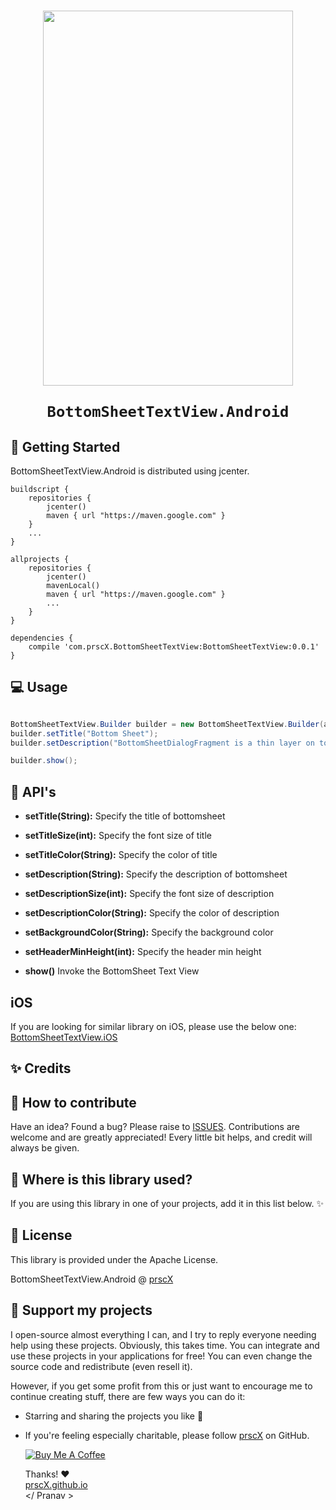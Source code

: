 
<h1 align="center">
<img src="./assets/hero.gif" width="400" height="600" />

    BottomSheetTextView.Android
</h1>

## 📖 Getting Started

BottomSheetTextView.Android is distributed using jcenter.

```
buildscript {
    repositories {
        jcenter()
        maven { url "https://maven.google.com" }
    }
    ...
}

allprojects {
    repositories {
        jcenter()
        mavenLocal()
        maven { url "https://maven.google.com" }
        ...
    }
}

dependencies {
    compile 'com.prscX.BottomSheetTextView:BottomSheetTextView:0.0.1'
}

```

## 💻 Usage

```java

BottomSheetTextView.Builder builder = new BottomSheetTextView.Builder(activity);
builder.setTitle("Bottom Sheet");
builder.setDescription("BottomSheetDialogFragment is a thin layer on top of the regular support library Fragment that renders your fragment as a modal bottom sheet, fundamentally acting as a dialog."); 

builder.show();
```

## 🎨 API's

- **setTitle(String):** Specify the title of bottomsheet
- **setTitleSize(int):** Specify the font size of title
- **setTitleColor(String):** Specify the color of title

- **setDescription(String):** Specify the description of bottomsheet
- **setDescriptionSize(int):** Specify the font size of description
- **setDescriptionColor(String):** Specify the color of description

- **setBackgroundColor(String):** Specify the background color
- **setHeaderMinHeight(int):** Specify the header min height

- **show()** Invoke the BottomSheet Text View

## iOS

If you are looking for similar library on iOS, please use the below one:
[BottomSheetTextView.iOS](https://github.com/prscX/BottomSheetTextView.iOS)

## ✨ Credits

## 🤔 How to contribute
Have an idea? Found a bug? Please raise to [ISSUES](https://github.com/prscX/BottomSheetTextView.Android/issues).
Contributions are welcome and are greatly appreciated! Every little bit helps, and credit will always be given.

## 💫 Where is this library used?
If you are using this library in one of your projects, add it in this list below. ✨


## 📜 License
This library is provided under the Apache License.

BottomSheetTextView.Android @ [prscX](https://github.com/prscX)

## 💖 Support my projects
I open-source almost everything I can, and I try to reply everyone needing help using these projects. Obviously, this takes time. You can integrate and use these projects in your applications for free! You can even change the source code and redistribute (even resell it).

However, if you get some profit from this or just want to encourage me to continue creating stuff, there are few ways you can do it:
* Starring and sharing the projects you like 🚀
* If you're feeling especially charitable, please follow [prscX](https://github.com/prscX) on GitHub.

  <a href="https://www.buymeacoffee.com/prscX" target="_blank"><img src="https://www.buymeacoffee.com/assets/img/custom_images/orange_img.png" alt="Buy Me A Coffee" style="height: auto !important;width: auto !important;" ></a>

  Thanks! ❤️
  <br/>
  [prscX.github.io](https://prscx.github.io)
  <br/>
  </ Pranav >